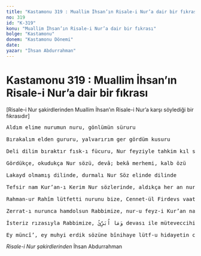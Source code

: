 ```yaml
---
title: "Kastamonu 319 : Muallim İhsan’ın Risale-i Nur’a dair bir fıkrası"
no: 319
id: "K-319"
konu: "Muallim İhsan’ın Risale-i Nur’a dair bir fıkrası"
bolge: "Kastamonu"
donem: "Kastamonu Dönemi"
date: 
yazar: "İhsan Abdurrahman"
---
```


# Kastamonu 319 : Muallim İhsan’ın Risale-i Nur’a dair bir fıkrası

<p class="takdim">[Risale-i Nur şakirdlerinden Muallim İhsan’ın Risale-i Nur’a karşı söylediği bir fıkrasıdır]</p>

<pre>
Aldım elime nurumun nuru, gönlümün süruru
 
Bırakalım elden gururu, yalvarırım ger gördüm kusuru
 
Deli dilim bıraktır fısk-ı fücuru, Nur feyziyle tahkim kıl sudûru
 
Gördükçe, okudukça Nur sözü, devâ; bekâ merhemi, kalb özü
 
Lakayd olmamış dilinde, durmalı Nur Söz elinde dilinde
 
Tefsir nam Kur’an-ı Kerim Nur sözlerinde, aldıkça her an nurundan lem’a gönlümüze
 
Rahman-ur Rahîm lütfetti nurunu bize, Cennet-ül Firdevs vaat eylemiş hizmetimize
 
Zerrat-ı nurunca hamdolsun Rabbimize, nur-u feyz-i Kur’an nakşını kalbimize
 
İsteriz rızasıyla Rabbimize, <span class="arabic" dir="rtl" title="Meal: “Ben nefsimi temize çıkarmam.” Yusuf Sûresi, 12:53">وَمَا اُبَرِّئُ</span> devası ile müteveccihiz Rabbimize
 
Ey müncî’, ey muhyi erdik sözüne bînihaye lütf-u hidayetin cümlemize
</pre>

*Risale-i Nur şakirdlerinden*
İhsan Abdurrahman
